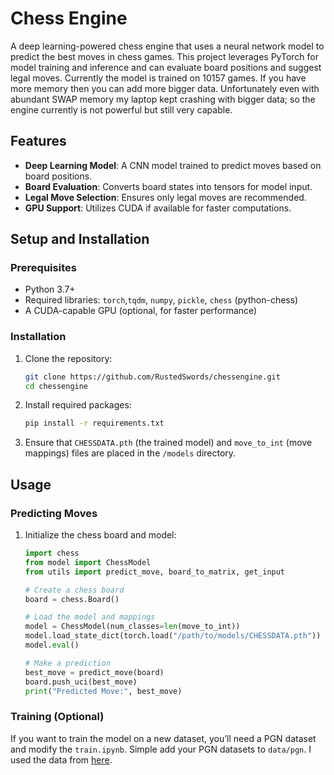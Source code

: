 # Chess Engine

A deep learning-powered chess engine that uses a neural network model to predict the best moves in chess games. This project leverages PyTorch for model training and inference and can evaluate board positions and suggest legal moves. Currently the model is trained on 10157 games. If you have more memory then you can add more bigger data. Unfortunately even with abundant SWAP memory my laptop kept crashing with bigger data; so the engine currently is not powerful but still very capable.

## Features

- **Deep Learning Model**: A CNN model trained to predict moves based on board positions.
- **Board Evaluation**: Converts board states into tensors for model input.
- **Legal Move Selection**: Ensures only legal moves are recommended.
- **GPU Support**: Utilizes CUDA if available for faster computations.

## Setup and Installation

### Prerequisites

- Python 3.7+
- Required libraries: `torch`,`tqdm`, `numpy`, `pickle`, `chess` (python-chess)
- A CUDA-capable GPU (optional, for faster performance)

### Installation

1. Clone the repository:

    ```bash
    git clone https://github.com/RustedSwords/chessengine.git
    cd chessengine
    ```

2. Install required packages:

    ```bash
    pip install -r requirements.txt
    ```

3. Ensure that `CHESSDATA.pth` (the trained model) and `move_to_int` (move mappings) files are placed in the `/models` directory.

## Usage

### Predicting Moves

1. Initialize the chess board and model:

    ```python
    import chess
    from model import ChessModel
    from utils import predict_move, board_to_matrix, get_input

    # Create a chess board
    board = chess.Board()

    # Load the model and mappings
    model = ChessModel(num_classes=len(move_to_int))
    model.load_state_dict(torch.load("/path/to/models/CHESSDATA.pth"))
    model.eval()

    # Make a prediction
    best_move = predict_move(board)
    board.push_uci(best_move)
    print("Predicted Move:", best_move)
    ```

### Training (Optional)

If you want to train the model on a new dataset, you’ll need a PGN dataset and modify the `train.ipynb`. 
Simple add your PGN datasets to `data/pgn`.
I used the data from [here](https://theweekinchess.com/twic).